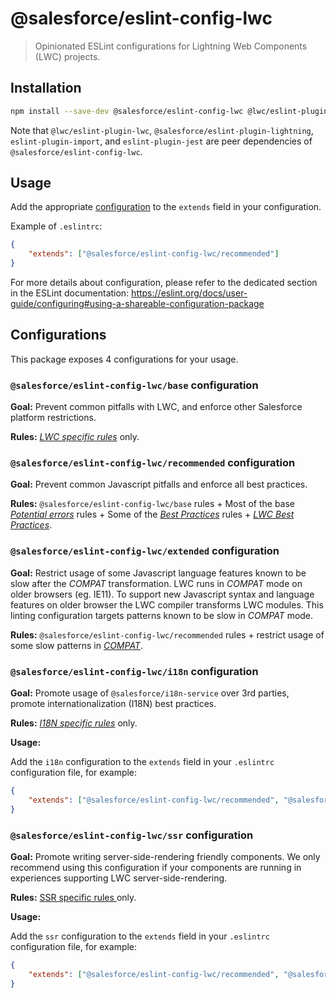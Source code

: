 # @salesforce/eslint-config-lwc

> Opinionated ESLint configurations for Lightning Web Components (LWC) projects.

## Installation

```sh
npm install --save-dev @salesforce/eslint-config-lwc @lwc/eslint-plugin-lwc @salesforce/eslint-plugin-lightning eslint-plugin-import eslint-plugin-jest
```

Note that `@lwc/eslint-plugin-lwc`, `@salesforce/eslint-plugin-lightning`, `eslint-plugin-import`, and `eslint-plugin-jest` are peer dependencies of `@salesforce/eslint-config-lwc`.

## Usage

Add the appropriate [configuration](#Configurations) to the `extends` field in your configuration.

Example of `.eslintrc`:

```json
{
    "extends": ["@salesforce/eslint-config-lwc/recommended"]
}
```

For more details about configuration, please refer to the dedicated section in the ESLint documentation: https://eslint.org/docs/user-guide/configuring#using-a-shareable-configuration-package

## Configurations

This package exposes 4 configurations for your usage.

### `@salesforce/eslint-config-lwc/base` configuration

**Goal:**
Prevent common pitfalls with LWC, and enforce other Salesforce platform restrictions.

**Rules:**
[_LWC specific rules_](https://github.com/salesforce/eslint-plugin-lwc/blob/master/README.md#lwc) only.

### `@salesforce/eslint-config-lwc/recommended` configuration

**Goal:**
Prevent common Javascript pitfalls and enforce all best practices.

**Rules:**
`@salesforce/eslint-config-lwc/base` rules + Most of the base [_Potential errors_](https://eslint.org/docs/rules/#possible-errors) rules + Some of the [_Best Practices_](https://eslint.org/docs/rules/#best-practices) rules + [_LWC Best Practices_](https://github.com/salesforce/eslint-plugin-lwc/blob/master/README.md#best-practices).

### `@salesforce/eslint-config-lwc/extended` configuration

**Goal:**
Restrict usage of some Javascript language features known to be slow after the _COMPAT_ transformation. LWC runs in _COMPAT_ mode on older browsers (eg. IE11). To support new Javascript syntax and language features on older browser the LWC compiler transforms LWC modules. This linting configuration targets patterns known to be slow in _COMPAT_ mode.

**Rules:**
`@salesforce/eslint-config-lwc/recommended` rules + restrict usage of some slow patterns in [_COMPAT_](https://github.com/salesforce/eslint-plugin-lwc/blob/master/README.md#compat-performance).

### `@salesforce/eslint-config-lwc/i18n` configuration

**Goal:**
Promote usage of `@salesforce/i18n-service` over 3rd parties, promote internationalization (I18N) best practices.

**Rules:**
[_I18N specific rules_](https://github.com/salesforce/eslint-plugin-lightning#internationalization-rules) only.

**Usage:**

Add the `i18n` configuration to the `extends` field in your `.eslintrc` configuration file, for example:

```json
{
    "extends": ["@salesforce/eslint-config-lwc/recommended", "@salesforce/eslint-config-lwc/i18n"]
}
```

### `@salesforce/eslint-config-lwc/ssr` configuration

**Goal:**
Promote writing server-side-rendering friendly components. We only recommend using this configuration if your components are running in experiences supporting LWC server-side-rendering.

**Rules:**
[ SSR specific rules ](https://github.com/salesforce/eslint-plugin-lwc/blob/master/README.md#lwc) only.

**Usage:**

Add the `ssr` configuration to the `extends` field in your `.eslintrc` configuration file, for example:

```json
{
    "extends": ["@salesforce/eslint-config-lwc/recommended", "@salesforce/eslint-config-lwc/ssr"]
}
```
